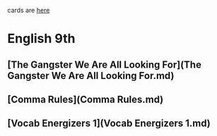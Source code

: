 cards are [here](/english/all.txt)
# English 9th

## [The Gangster We Are All Looking For](The Gangster We Are All Looking For.md)

## [Comma Rules](Comma Rules.md)

## [Vocab Energizers 1](Vocab Energizers 1.md)
